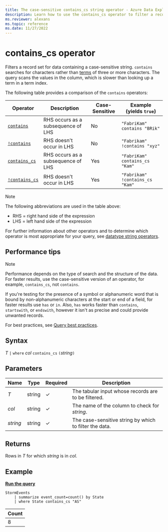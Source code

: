 ```yaml
---
title: The case-sensitive contains_cs string operator - Azure Data Explorer
description: Learn how to use the contains_cs operator to filter a record set for data containing a case-sensitive string.
ms.reviewer: alexans
ms.topic: reference
ms.date: 11/27/2022
---
```

# contains_cs operator

Filters a record set for data containing a case-sensitive string. `contains` searches for characters rather than [terms](datatypes-string-operators.md#what-is-a-term) of three or more characters. The query scans the values in the column, which is slower than looking up a term in a term index.

The following table provides a comparison of the `contains` operators:

|Operator   |Description   |Case-Sensitive  |Example (yields `true`)  |
|-----------|--------------|----------------|-------------------------|
|[`contains`](contains-operator.md) |RHS occurs as a subsequence of LHS |No |`"FabriKam" contains "BRik"`|
|[`!contains`](not-contains-operator.md) |RHS doesn't occur in LHS |No |`"Fabrikam" !contains "xyz"`|
|[`contains_cs`](contains-cs-operator.md) |RHS occurs as a subsequence of LHS |Yes |`"FabriKam" contains_cs "Kam"`|
|[`!contains_cs`](not-contains-cs-operator.md)   |RHS doesn't occur in LHS |Yes |`"Fabrikam" !contains_cs "Kam"`|

> [!NOTE]
> The following abbreviations are used in the table above:
>
> * RHS = right hand side of the expression
> * LHS = left hand side of the expression

For further information about other operators and to determine which operator is most appropriate for your query, see [datatype string operators](datatypes-string-operators.md).

## Performance tips

> [!NOTE]
> Performance depends on the type of search and the structure of the data.
For faster results, use the case-sensitive version of an operator, for example, `contains_cs`, not `contains`.

If you're testing for the presence of a symbol or alphanumeric word that is bound by non-alphanumeric characters at the start or end of a field, for faster results use `has` or `in`. Also, `has` works faster than `contains`, `startswith`, or `endswith`, however it isn't as precise and could provide unwanted records.

For best practices, see [Query best practices](best-practices.md).

## Syntax

*T* `|` `where` *col* `contains_cs` `(`*string*`)`

## Parameters

| Name | Type | Required | Description |
|--|--|--|--|
| *T* | string | &check; | The tabular input whose records are to be filtered. |
| *col* | string | &check; | The name of the column to check for *string*. |
| *string* | string | &check; | The case-sensitive string by which to filter the data. |

## Returns

Rows in *T* for which *string* is in *col*.

## Example

[**Run the query**](https://dataexplorer.azure.com/clusters/help/databases/Samples?query=H4sIAAAAAAAAAwsuyS/KdS1LzSsp5lIAghqF4tLc3MSizKpUhVSQcHxyfmleiS2Y1NBUSKpUCC5JLEmFKi7PSC1KhYgoJOfnlSRm5hXHJxcrKDkGKwEAd3al+FsAAAA=)

```kusto
StormEvents
    | summarize event_count=count() by State
    | where State contains_cs "AS"
```

|Count|
|-----|
|8|
